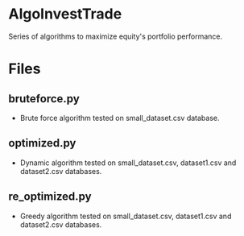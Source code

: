 # AlgoInvestTrade
Series of algorithms to maximize equity's portfolio performance. 

# Files

## bruteforce.py

* Brute force algorithm tested on small_dataset.csv database.

## optimized.py

* Dynamic algorithm tested on small_dataset.csv, dataset1.csv and dataset2.csv databases.

## re_optimized.py

* Greedy algorithm tested on small_dataset.csv, dataset1.csv and dataset2.csv databases.
